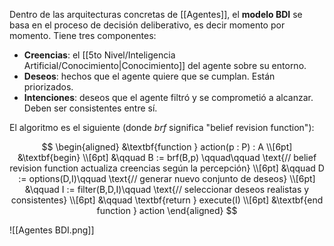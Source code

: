 Dentro de las arquitecturas concretas de [[Agentes]], el **modelo BDI** se basa en el proceso de decisión deliberativo, es decir momento por momento. Tiene tres componentes:

- **Creencias**: el [[5to Nivel/Inteligencia Artificial/Conocimiento|Conocimiento]] del agente sobre su entorno.
- **Deseos**: hechos que el agente quiere que se cumplan. Están priorizados.
- **Intenciones**: deseos que el agente filtró y se comprometió a alcanzar. Deben ser consistentes entre sí.

El algoritmo es el siguiente (donde $brf$ significa "belief revision function"):

$$
\begin{aligned}
&\textbf{function } action(p : P) : A \\[6pt]
&\textbf{begin} \\[6pt]
&\qquad B := brf(B,p) \qquad\qquad  \text{// belief revision function actualiza creencias según la percepción} \\[6pt]
&\qquad D := options(D,I)\qquad \text{// generar nuevo conjunto de deseos} \\[6pt]
&\qquad I := filter(B,D,I)\qquad \text{// seleccionar deseos realistas y consistentes} \\[6pt]
&\qquad \textbf{return } execute(I) \\[6pt]
&\textbf{end function } action
\end{aligned}
$$

![[Agentes BDI.png]]

